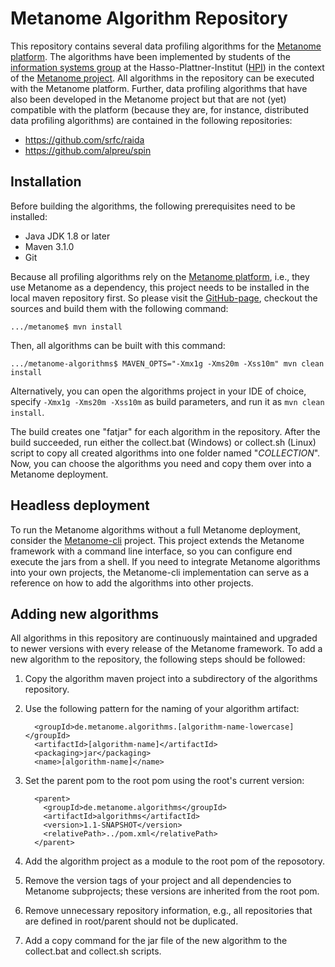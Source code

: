 # Metanome Algorithm Repository

This repository contains several data profiling algorithms for the [Metanome platform](https://github.com/HPI-Information-Systems/Metanome). The algorithms have been implemented by students of the [information systems group](https://hpi.de/naumann) at the Hasso-Plattner-Institut ([HPI](http://www.hpi.de)) in the context of the [Metanome project](https://hpi.de/naumann/projects/data-profiling-and-analytics/metanome-data-profiling.html). All algorithms in the repository can be executed with the Metanome platform. Further, data profiling algorithms that have also been developed in the Metanome project but that are not (yet) compatible with the platform (because they are, for instance, distributed data profiling algorithms) are contained in the following repositories:

* https://github.com/srfc/raida
* https://github.com/alpreu/spin

## Installation

Before building the algorithms, the following prerequisites need to be installed:

* Java JDK 1.8 or later
* Maven 3.1.0
* Git

Because all profiling algorithms rely on the [Metanome platform](https://github.com/HPI-Information-Systems/Metanome), i.e., they use Metanome as a dependency, this project needs to be installed in the local maven repository first. So please visit the [GitHub-page](https://github.com/HPI-Information-Systems/Metanome), checkout the sources and build them with the following command:
```
.../metanome$ mvn install
```

Then, all algorithms can be built with this command:
```
.../metanome-algorithms$ MAVEN_OPTS="-Xmx1g -Xms20m -Xss10m" mvn clean install

```

Alternatively, you can open the algorithms project in your IDE of choice, specify `-Xmx1g -Xms20m -Xss10m` as build parameters, and run it as `mvn clean install`. 

The build creates one "fatjar" for each algorithm in the repository. After the build succeeded, run either the collect.bat (Windows) or collect.sh (Linux) script to copy all created algorithms into one folder named "_COLLECTION_". Now, you can choose the algorithms you need and copy them over into a Metanome deployment.

## Headless deployment

To run the Metanome algorithms without a full Metanome deployment, consider the [Metanome-cli](https://github.com/sekruse/metanome-cli) project. This project extends the Metanome framework with a command line interface, so you can configure end execute the jars from a shell. If you need to integrate Metanome algorithms into your own projects, the Metanome-cli implementation can serve as a reference on how to add the algorithms into other projects.

## Adding new algorithms

All algorithms in this repository are continuously maintained and upgraded to newer versions with every release of the Metanome framework. To add a new algorithm to the repository, the following steps should be followed:

1. Copy the algorithm maven project into a subdirectory of the algorithms repository.
1. Use the following pattern for the naming of your algorithm artifact:

    ```
      <groupId>de.metanome.algorithms.[algorithm-name-lowercase]</groupId>
      <artifactId>[algorithm-name]</artifactId>
      <packaging>jar</packaging>
      <name>[algorithm-name]</name>
    ```
1. Set the parent pom to the root pom using the root's current version:

    ```
      <parent>
        <groupId>de.metanome.algorithms</groupId>
        <artifactId>algorithms</artifactId>
        <version>1.1-SNAPSHOT</version>
        <relativePath>../pom.xml</relativePath>
      </parent>
    ```
1. Add the algorithm project as a module to the root pom of the reposotory.
1. Remove the version tags of your project and all dependencies to Metanome subprojects; these versions are inherited from the root pom.
1. Remove unnecessary repository information, e.g., all repositories that are defined in root/parent should not be duplicated.
1. Add a copy command for the jar file of the new algorithm to the collect.bat and collect.sh scripts.

